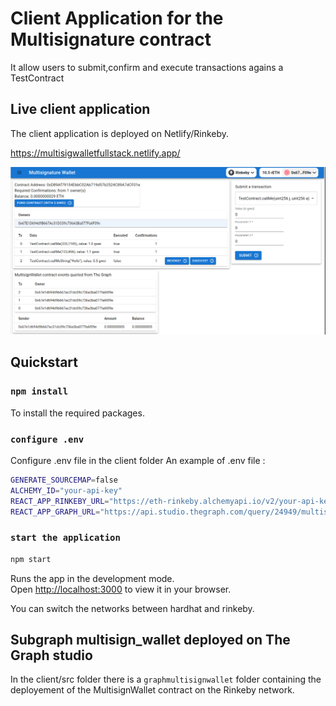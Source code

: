 # Client Application for the Multisignature contract

It allow users to submit,confirm and execute transactions agains a TestContract

## Live client application

The client application is deployed on Netlify/Rinkeby.

https://multisigwalletfullstack.netlify.app/

![Multi-Sig Wallet webapp ](../multisigwallet_frontend.png)

## Quickstart

### `npm install`

To install the required packages.

### `configure .env`

Configure .env file in the client folder
An example of .env file :

```bash .env
GENERATE_SOURCEMAP=false
ALCHEMY_ID="your-api-key"
REACT_APP_RINKEBY_URL="https://eth-rinkeby.alchemyapi.io/v2/your-api-key"
REACT_APP_GRAPH_URL="https://api.studio.thegraph.com/query/24949/multisign_wallet/0.0.1"
```

### `start the application`

```bash
npm start
```

Runs the app in the development mode.\
Open [http://localhost:3000](http://localhost:3000) to view it in your browser.

You can switch the networks between hardhat and rinkeby.

## Subgraph multisign_wallet deployed on The Graph studio

In the client/src folder there is a `graphmultisignwallet` folder containing the deployement
of the MultisignWallet contract on the Rinkeby network.
